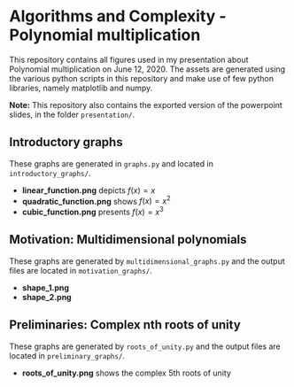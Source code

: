 # Algorithms and Complexity - Polynomial multiplication
This repository contains all figures used in my presentation about Polynomial multiplication on June 12, 2020. The assets are generated using the 
various python scripts in this repository and make use of few python libraries,
namely matplotlib and numpy.

**Note:** This repository also contains the exported version of the powerpoint slides, in the 
folder ``presentation/``.

## Introductory graphs
These graphs are generated in ``graphs.py`` and located in ``introductory_graphs/``.
- **linear_function.png** depicts $f(x)=x$
- **quadratic_function.png** shows $f(x)=x^2$
- **cubic_function.png** presents $f(x)=x^3$

## Motivation: Multidimensional polynomials 
These graphs are generated by ``multidimensional_graphs.py`` and the output files are located in ``motivation_graphs/``.
- **shape_1.png** 
- **shape_2.png** 

## Preliminaries: Complex nth roots of unity
These graphs are generated by ``roots_of_unity.py`` and the output files are located in ``preliminary_graphs/``.
- **roots_of_unity.png** shows the complex 5th roots of unity

